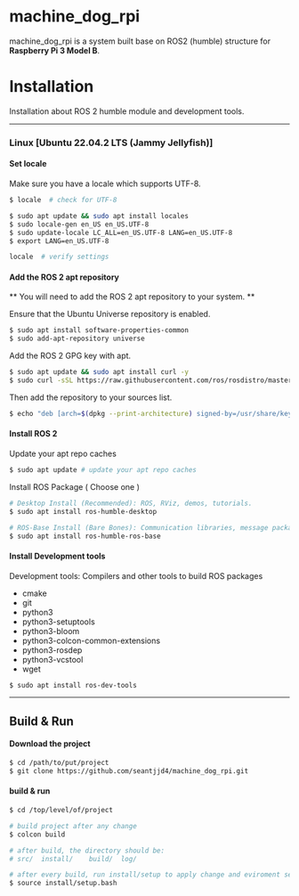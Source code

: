 # machine_dog_rpi

machine_dog_rpi is a system built base on ROS2 (humble) structure for **Raspberry Pi 3 Model B**.

# Installation
Installation about ROS 2 humble module and development tools.

---
### Linux [Ubuntu 22.04.2 LTS (Jammy Jellyfish)]
#### Set locale
Make sure you have a locale which supports UTF-8.
```bash
$ locale  # check for UTF-8

$ sudo apt update && sudo apt install locales
$ sudo locale-gen en_US en_US.UTF-8
$ sudo update-locale LC_ALL=en_US.UTF-8 LANG=en_US.UTF-8
$ export LANG=en_US.UTF-8

locale  # verify settings
```
#### Add the ROS 2 apt repository
** You will need to add the ROS 2 apt repository to your system. **

Ensure that the Ubuntu Universe repository is enabled.
```bash
$ sudo apt install software-properties-common
$ sudo add-apt-repository universe
```

Add the ROS 2 GPG key with apt.
```bash
$ sudo apt update && sudo apt install curl -y
$ sudo curl -sSL https://raw.githubusercontent.com/ros/rosdistro/master/ros.key -o /usr/share/keyrings/ros-archive-keyring.gpg
```

Then add the repository to your sources list.
```bash
$ echo "deb [arch=$(dpkg --print-architecture) signed-by=/usr/share/keyrings/ros-archive-keyring.gpg] http://packages.ros.org/ros2/ubuntu $(. /etc/os-release && echo $UBUNTU_CODENAME) main" | sudo tee /etc/apt/sources.list.d/ros2.list > /dev/null
```

#### Install ROS 2
Update your apt repo caches
```bash
$ sudo apt update # update your apt repo caches
```
Install ROS Package ( Choose one )
```bash
# Desktop Install (Recommended): ROS, RViz, demos, tutorials.
$ sudo apt install ros-humble-desktop

# ROS-Base Install (Bare Bones): Communication libraries, message packages, command line tools. No GUI tools.
$ sudo apt install ros-humble-ros-base
```
#### Install Development tools
Development tools: Compilers and other tools to build ROS packages
+ cmake
+ git
+ python3
+ python3-setuptools
+ python3-bloom
+ python3-colcon-common-extensions
+ python3-rosdep
+ python3-vcstool
+ wget

```bash
$ sudo apt install ros-dev-tools
```
---
## Build & Run
#### Download the project
```bash
$ cd /path/to/put/project
$ git clone https://github.com/seantjjd4/machine_dog_rpi.git
```
#### build & run
```bash
$ cd /top/level/of/project

# build project after any change
$ colcon build

# after build, the directory should be:
# src/	install/	build/	log/

# after every build, run install/setup to apply change and eviroment setting
$ source install/setup.bash
```